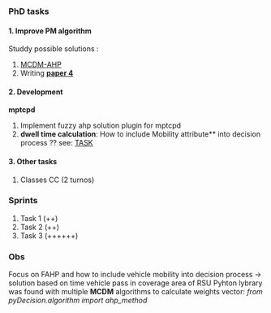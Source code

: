 
### PhD tasks 

#### 1. Improve PM algorithm 

Studdy possible solutions : 	
1. [MCDM-AHP](https://github.com/vandit86/aesi-phd/issues/34)  
2. Writing **[paper 4](https://docs.google.com/document/d/1mFZpZ3p3tSh_LPt7hqiq2izenE61Lz8Hmpi8ZL4zCyI/edit#heading=h.k2pg3nxayr3t)**  

#### 2. Development

**mptcpd**

 1. Implement fuzzy ahp solution plugin for mptcpd    
 2. **dwell time calculation**: How to include Mobility attribute** into decision process ?? see: [TASK](https://github.com/vandit86/aesi-phd/issues/34#issuecomment-1210557880)

 
#### 3. Other tasks

  1. Classes CC (2 turnos)

### Sprints

1. Task 1 (++)  
2. Task 2 (++)
3. Task 3 (++++++) 


### Obs
Focus on FAHP and how to include vehicle mobility into decision process -> solution based on time vehicle pass in coverage area of RSU 
Pyhton lybrary was found with multiple **MCDM** algorithms to calculate weights vector:  _from pyDecision.algorithm import ahp_method_
